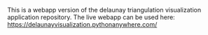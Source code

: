 This is a webapp version of the delaunay triangulation visualization application repository. The live webapp can be used here: https://delaunayvisualization.pythonanywhere.com/
